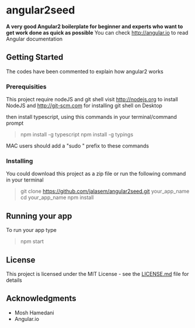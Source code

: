 # angular2seed

**A very good Angular2 boilerplate for beginner and experts who want to get work done as quick as possible**
You can check http://angular.io to read Angular documentation

## Getting Started

The codes have been commented to explain how angular2 works

### Prerequisities

This project require nodeJS and git shell
visit http://nodejs.org to install NodeJS and http://git-scm.com for installing git shell on Desktop

then install typescript, using this commands in your terminal/command prompt

> npm install -g typescript
> npm install -g typings

MAC users should add a "sudo " prefix to these commands

### Installing

You could download this project as a zip file or run the following command in your terminal

> git clone https://github.com/jalasem/angular2seed.git your_app_name
> cd your_app_name
> npm install

## Running your app

To run your app type 
> npm start


## License

This project is licensed under the MIT License - see the [LICENSE.md](LICENSE.md) file for details

## Acknowledgments

* Mosh Hamedani
* Angular.io